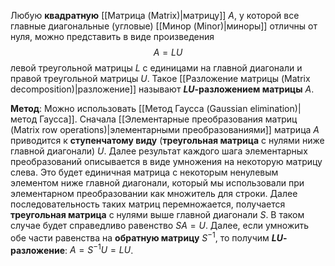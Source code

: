Любую **квадратную** [[Матрица (Matrix)|матрицу]] $A$, у которой все главные диагональные (угловые) [[Минор (Minor)|миноры]] отличны от нуля, можно представить в виде произведения$$A=LU$$левой треугольной матрицы $L$ с единицами на главной диагонали и правой треугольной матрицы $U$. Такое [[Разложение матрицы (Matrix decomposition)|разложение]] называют **$LU$-разложением матрицы** $A$.

**Метод**:
Можно использовать [[Метод Гаусса (Gaussian elimination)|метод Гаусса]]. Сначала [[Элементарные преобразования матриц (Matrix row operations)|элементарными преобразованиями]] матрица $A$ приводится к **ступенчатому виду** (**треугольная матрица** с нулями ниже главной диагонали) $U$. Далее результат каждого шага элементарных преобразований описывается в виде умножения на некоторую матрицу слева. Это будет единичная матрица с некоторым ненулевым элементом ниже главной диагонали, который мы использовали при элементарном преобразовании как множитель для строки. Далее последовательность таких матриц перемножается, получается **треугольная матрица** с нулями выше главной диагонали $S$. В таком случае будет справедливо равенство $SA=U$. Далее, если умножить обе части равенства на **обратную матрицу** $S^{-1}$, то получим **$LU$-разложение**: $A=S^{-1}U=LU$.